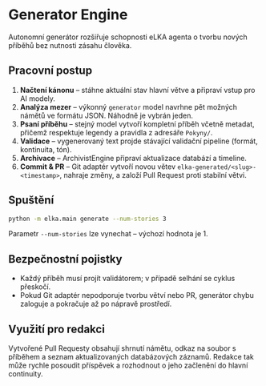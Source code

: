 # Generator Engine

Autonomní generátor rozšiřuje schopnosti eLKA agenta o tvorbu nových příběhů bez nutnosti zásahu člověka.

## Pracovní postup

1. **Načtení kánonu** – stáhne aktuální stav hlavní větve a připraví vstup pro AI modely.
2. **Analýza mezer** – výkonný `generator` model navrhne pět možných námětů ve formátu JSON. Náhodně je vybrán jeden.
3. **Psaní příběhu** – stejný model vytvoří kompletní příběh včetně metadat, přičemž respektuje legendy a pravidla z adresáře `Pokyny/`.
4. **Validace** – vygenerovaný text projde stávající validační pipeline (formát, kontinuita, tón).
5. **Archivace** – ArchivistEngine připraví aktualizace databází a timeline.
6. **Commit & PR** – Git adaptér vytvoří novou větev `elka-generated/<slug>-<timestamp>`, nahraje změny, a založí Pull Request proti stabilní větvi.

## Spuštění

```bash
python -m elka.main generate --num-stories 3
```

Parametr `--num-stories` lze vynechat – výchozí hodnota je 1.

## Bezpečnostní pojistky

- Každý příběh musí projít validátorem; v případě selhání se cyklus přeskočí.
- Pokud Git adaptér nepodporuje tvorbu větví nebo PR, generátor chybu zaloguje a pokračuje až po nápravě prostředí.

## Využití pro redakci

Vytvořené Pull Requesty obsahují shrnutí námětu, odkaz na soubor s příběhem a seznam aktualizovaných databázových záznamů. Redakce tak může rychle posoudit příspěvek a rozhodnout o jeho začlenění do hlavní continuity.
